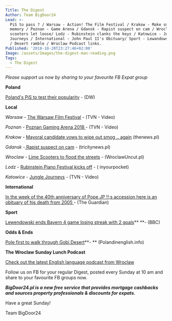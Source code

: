 ```yaml
---
Title: The Digest
Author: Team BigDoor24
Lead: >-
  PiS to pass ? / Warsaw - Action! The Film Festival / Krakow - Make smog a
  memory / Poznan - Game Arena / Gdansk - Rapist suspect on cam / Wroclaw- Lime
  scooters let loose/ Lodz - Rubinstein clanks the keys / Katowice - Jungle
  Journeys / International - John Paul II's Obituary/ Sport - Lewandowski scores
  / Desert ramble / Wroclaw Podcast links.
Published: '2018-10-20T23:27:46+02:00'
Image: /assets/Images/the-digest-man-reading.png
Tags:
  - The Digest
---
```

_Please support us now by sharing to your favourite FB Expat group_

<div class="sharethis-inline-share-buttons"></div>

**Poland**

[Poland's PiS to test their popularity](https://www.dw.com/en/polands-pis-nationalists-face-test-in-local-election-battles/a-45962091) - (DW)

**Local**

_Warsaw_ -  [The Warsaw Film Festival](https://www.tvn24.pl/tvn24-news-in-english,157,m/nearly-200-movies-from-60-countries-the-34th-warsaw-film-festival-is-on,876537.html) - (TVN - Video)

_Poznan_ -  [Poznan Gaming Arena 2018 ](https://www.tvn24.pl/tvn24-news-in-english,157,m/top-notch-games-and-computers-at-poznan-game-arena-2018,877421.html) - (TVN - Video)

_Krakow_ - [Mayoral candidate vows to wipe out smog .. again](http://thenews.pl/1/11/Artykul/387181,Mayoral-contender-vows-to-build-metro-wipe-out-smog-in-Poland%E2%80%99s-historic-Krakow) (thenews.pl)

_Gdansk_ -[ Rapist suspect on cam](https://tricitynews.pl/a-rapist-in-gdynia-new-developments-surveillance-footage-in-the-article/) - (tricitynews.pl)

_Wroclaw_ - [Lime Scooters to flood the streets](http://wroclawuncut.com/2018/10/17/lime-electric-scooter-wroclaw/) - (WroclawUncut.pl)

_Lodz_ -   [Rubinstein Piano Festival kicks off](https://www.inyourpocket.com/lodz/rubinstein-piano-festival_11111e) - ( inyourpocket)

_Katowice_ -  [Jungle Journeys](https://www.tvn24.pl/tvn24-news-in-english,157,m/green-tram-in-katowice-allows-passengers-to-travel-in-forest-like-atmosphere,877494.html) - (TVN - Video)

**International**

[In the week of the 40th anniversary of Pope JP !!;s accession here is an obituary of his death from 2005 ](https://www.theguardian.com/world/2005/apr/02/guardianobituaries.catholicism)- (The Guardian) 

**Sport**

[Lewendowski ends Bayern 4 game losing streak with 2 goals](https://www.bbc.com/sport/football/45915902)** **- (BBC)

**Odds & Ends**

[Pole first to walk through Gobi Desert](https://polandinenglish.info/39484418/pole-first-to-walk-through-asian-desert)**\- ** (Polandinenglish.info)

**The Wroclaw Sunday Lunch Podcast**

[Check out the latest English language podcast from Wroclaw](https://www.facebook.com/Sunday-Lunch-202571010092872/)

Follow us on FB for your regular Digest, posted every Sunday at 10 am and share to your favourite FB groups now.

_**BigDoor24.pl is a new free service that provides mortgage cashbacks and sources property professionals & discounts for expats.**_

Have a great Sunday!

Team BigDoor24

